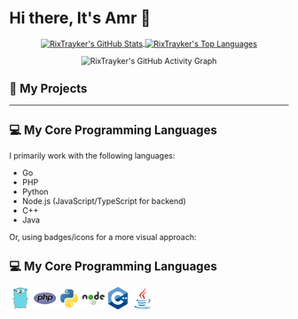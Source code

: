 # Hi there, It's Amr 👋

<p align="center">
  <a href="https://github.com/anuraghazra/github-readme-stats">
    <img align="center" src="https://github-readme-stats.vercel.app/api?username=rixtrayker&show_icons=true&theme=tokyo_night&rank_icon=github" alt="RixTrayker's GitHub Stats"/>
  </a>
  <a href="https://github.com/anuraghazra/github-readme-stats">
    <img align="center" src="https://github-readme-stats.vercel.app/api/top-langs/?username=rixtrayker&layout=compact&theme=tokyo_night" alt="RixTrayker's Top Languages"/>
  </a>
</p>

<p align="center">
  <img src="https://github-readme-activity-graph.vercel.app/graph?username=rixtrayker&theme=tokyo-night&bg_color=1a1b27&color=70a5fd&line=70a5fd&point=20c594&area=true&hide_border=false" alt="RixTrayker's GitHub Activity Graph" />
</p>

## 🚀 My Projects

<hr>

## 💻 My Core Programming Languages

I primarily work with the following languages:

* Go
* PHP
* Python
* Node.js (JavaScript/TypeScript for backend)
* C++
* Java

Or, using badges/icons for a more visual approach:

## 💻 My Core Programming Languages

<p align="left">
  <a href="https://golang.org" target="_blank" rel="noreferrer"><img src="https://raw.githubusercontent.com/devicons/devicon/master/icons/go/go-original.svg" alt="go" width="40" height="40"/></a>
  <a href="https://www.php.net" target="_blank" rel="noreferrer"><img src="https://raw.githubusercontent.com/devicons/devicon/master/icons/php/php-original.svg" alt="php" width="40" height="40"/></a>
  <a href="https://www.python.org" target="_blank" rel="noreferrer"><img src="https://raw.githubusercontent.com/devicons/devicon/master/icons/python/python-original.svg" alt="python" width="40" height="40"/></a>
  <a href="https://nodejs.org" target="_blank" rel="noreferrer"><img src="https://raw.githubusercontent.com/devicons/devicon/master/icons/nodejs/nodejs-original-wordmark.svg" alt="nodejs" width="40" height="40"/></a>
  <a href="https://www.cplusplus.com/" target="_blank" rel="noreferrer"><img src="https://raw.githubusercontent.com/devicons/devicon/master/icons/cplusplus/cplusplus-original.svg" alt="cplusplus" width="40" height="40"/></a>
  <a href="https://www.java.com" target="_blank" rel="noreferrer"><img src="https://raw.githubusercontent.com/devicons/devicon/master/icons/java/java-original.svg" alt="java" width="40" height="40"/></a>
</p>

